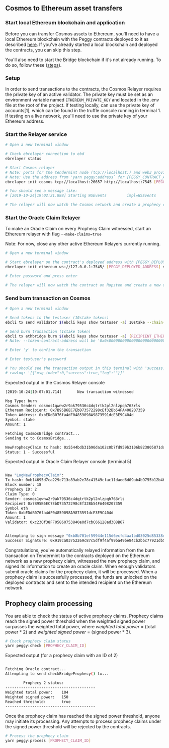 ## Cosmos to Ethereum asset transfers

### Start local Ethereum blockchain and application

Before you can transfer Cosmos assets to Ethereum, you'll need to have a local Ethereum blockchain with the Peggy contracts deployed to it as described [here](./local-ethereum-usage.md). If you've already started a local blockchain and deployed the contracts, you can skip this step.

You'll also need to start the Bridge blockchain if it's not already running. To do so, follow these ([steps](./initialization.md)).

### Setup

In order to send transactions to the contracts, the Cosmos Relayer requires the private key of an active validator. The private key must be set as an environment variable named `ETHEREUM_PRIVATE_KEY` and located in the .env file at the root of the project. If testing locally, can use the private key of accounts[1], which can be found in the truffle console running in terminal 1. If testing on a live network, you'll need to use the private key of your Ethereum address.

### Start the Relayer service

```bash
# Open a new terminal window

# Check ebrelayer connection to ebd
ebrelayer status

# Start Cosmos relayer
# Note: ports for the tendermint node (tcp://localhost:) and web3 provider (http://localhost:) may vary
# Note: Use the address from 'yarn peggy:address` for [PEGGY_CONTRACT_ADDRESS]
ebrelayer init cosmos tcp://localhost:26657 http://localhost:7545 [PEGGY_CONTRACT_ADDRESS]

# You should see a message like:
# [2019-10-24|19:02:21.888] Starting WSEvents         impl=WSEvents

# The relayer will now watch the Cosmos network and create a prophecy claim whenever it detects a burn or lock event
```

### Start the Oracle Claim Relayer

To make an Oracle Claim on every Prophecy Claim witnessed, start an Ethereum relayer with flag `--make-claims=true`

Note: For now, close any other active Ethereum Relayers currently running.

```bash
# Open a new terminal window

# Start ebrelayer on the contract's deployed address with [PEGGY_DEPLOYED_ADDRESS]
ebrelayer init ethereum ws://127.0.0.1:7545/ [PEGGY_DEPLOYED_ADDRESS] validator --make-claims=true --chain-id=peggy

# Enter password and press enter

# The relayer will now watch the contract on Ropsten and create a new oracle claim whenever it detects a new prophecy claim event
```

### Send burn transaction on Cosmos

```bash
# Open a new terminal window

# Send tokens to the testuser (10stake tokens)
ebcli tx send validator $(ebcli keys show testuser -a) 10stake --chain-id=peggy --yes

# Send burn transaction (1stake token)
ebcli tx ethbridge burn $(ebcli keys show testuser -a) [RECIPIENT_ETHEREUM_ADDRESS] 1stake --from testuser --chain-id peggy --ethereum-chain-id 3 --token-contract-address [TOKEN_CONTRACT_ADDRESS]
# Note: --token-contract-address will be '0x0x0000000000000000000000000000000000000000' for Ethereum

# Enter 'y' to confirm the transaction

# Enter testuser's password

# You should see the transaction output in this terminal with 'success:true' in the 'rawlog' field:
# rawlog: '[{"msg_index":0,"success":true,"log":""}]'

```

Expected output in the Cosmos Relayer console

```bash
[2019-10-24|19:07:01.714]       New transaction witnessed

Msg Type: burn
Cosmos Sender: cosmos1qwnw2r9ak79536c4dqtrtk2pl2nlzpqh763rls
Ethereum Recipient: 0x7B95B6EC7EbD73572298cEf32Bb54FA408207359
Token Address: 0xbEDdB076fa4dF04859098A9873591dcE3E9C404d
Symbol: stake
Amount: 1

Fetching CosmosBridge contract...
Sending tx to CosmosBridge...

NewProphecyClaim tx hash: 0x5544bdb31b90da102c0b7fd959b3106b823805871ddcbe972a7877ad15164631
Status: 1 - Successful
```

Expected output in Oracle Claim Relayer console (terminal 5)

```bash

New "LogNewProphecyClaim":
Tx hash: 0xb14695d7ca229c713c89ab2e78c41549cfac11daed6d09ab4b9755b12b46f17c
Block number: 18
Prophecy ID: 2
Claim Type: 0
Sender: cosmos1qwnw2r9ak79536c4dqtrtk2pl2nlzpqh763rls
Recipient 0x7B95B6EC7EbD73572298cEf32Bb54FA408207359
Symbol eth
Token 0xbEDdB076fa4dF04859098A9873591dcE3E9C404d
Amount: 1
Validator: 0xc230f38FF05860753840e0d7cbC66128ad308B67


Attempting to sign message "0xb8b701ef59944e115d6ecfd4aa1bd03025d85338d771b0099d4061923bd0a1ed" with account "c230f38ff05860753840e0d7cbc66128ad308b67"...
Success! Signature: 0x919ca03752269c87c5df9f4af99ba49be84cb2bbc77921db581719379e95c548164b55822e89294b8066f77812695d9575b4827c04592d4daa41dd087ba1ba7f01
```

Congratulations, you've automatically relayed information from the burn transaction on Tendermint to the contracts deployed on the Ethereum network as a new prophecy claim, witnessed the new prophecy claim, and signed its information to create an oracle claim. When enough validators submit oracle claims for the prophecy claim, it will be processed. When a prophecy claim is successfully processed, the funds are unlocked on the deployed contracts and sent to the intended recipient on the Ethereum network.   

## Prophecy claim processing

You are able to check the status of active prophecy claims. Prophecy claims reach the signed power threshold when the weighted signed power surpasses the weighted total power, where *weighted total power* = (total power * 2) and *weighted signed power* = (signed power * 3).

```bash
# Check prophecy claim status
yarn peggy:check [PROPHECY_CLAIM_ID]
```

Expected output (for a prophecy claim with an ID of 2)

```bash

Fetching Oracle contract...
Attempting to send checkBridgeProphecy() tx...

        Prophecy 2 status:
----------------------------------------
Weighted total power:    104
Weighted signed power:   150
Reached threshold:       true
----------------------------------------
```   


Once the prophecy claim has reached the signed power threshold, anyone may initiate its processing. Any attempts to process prophecy claims under the signed power threshold will be rejected by the contracts.   


```bash
# Process the prophecy claim
yarn peggy:process [PROPHECY_CLAIM_ID]
```